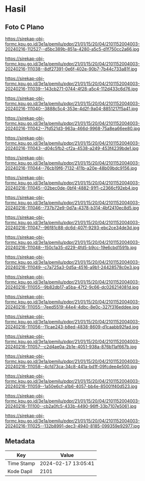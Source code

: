 # Hasil

## Foto C Plano

https://sirekap-obj-formc.kpu.go.id/3e1a/pemilu/pdpr/21/01/15/20/04/2101152004003-20240216-112527--d5bc389b-851a-4280-a5c5-d1f750cc2a66.jpg

https://sirekap-obj-formc.kpu.go.id/3e1a/pemilu/pdpr/21/01/15/20/04/2101152004003-20240216-111038--8df27391-0e6f-402e-90b7-7b44c733a81f.jpg

https://sirekap-obj-formc.kpu.go.id/3e1a/pemilu/pdpr/21/01/15/20/04/2101152004003-20240216-111039--143cb271-0744-4f28-a5c4-112d433c6d76.jpg

https://sirekap-obj-formc.kpu.go.id/3e1a/pemilu/pdpr/21/01/15/20/04/2101152004003-20240216-111040--3888c5c4-353e-4d2f-9a04-8851217f5a41.jpg

https://sirekap-obj-formc.kpu.go.id/3e1a/pemilu/pdpr/21/01/15/20/04/2101152004003-20240216-111042--7fd521d3-963a-466d-9968-75a8ea66ee80.jpg

https://sirekap-obj-formc.kpu.go.id/3e1a/pemilu/pdpr/21/01/15/20/04/2101152004003-20240216-111043--d04c5fb2-cf2a-4538-a249-453f4239bde1.jpg

https://sirekap-obj-formc.kpu.go.id/3e1a/pemilu/pdpr/21/01/15/20/04/2101152004003-20240216-111044--76cb19f6-7132-411b-a20e-48b09bdc9156.jpg

https://sirekap-obj-formc.kpu.go.id/3e1a/pemilu/pdpr/21/01/15/20/04/2101152004003-20240216-111045--02bec0de-0bf4-4882-91f1-c2366cf92eb4.jpg

https://sirekap-obj-formc.kpu.go.id/3e1a/pemilu/pdpr/21/01/15/20/04/2101152004003-20240216-111046--737b72e9-0d7a-4378-b314-4bf2410ec8d5.jpg

https://sirekap-obj-formc.kpu.go.id/3e1a/pemilu/pdpr/21/01/15/20/04/2101152004003-20240216-111047--96f81c88-dc6d-407f-9293-ebc2ce34de3d.jpg

https://sirekap-obj-formc.kpu.go.id/3e1a/pemilu/pdpr/21/01/15/20/04/2101152004003-20240216-111048--150c1a35-d229-4fd5-b9cc-19e6cbd1591b.jpg

https://sirekap-obj-formc.kpu.go.id/3e1a/pemilu/pdpr/21/01/15/20/04/2101152004003-20240216-111049--c7a725a3-0d5a-4516-a9b1-24428578c0e3.jpg

https://sirekap-obj-formc.kpu.go.id/3e1a/pemilu/pdpr/21/01/15/20/04/2101152004003-20240216-111055--9b82db17-a5ba-47f2-9c66-dc026214081d.jpg

https://sirekap-obj-formc.kpu.go.id/3e1a/pemilu/pdpr/21/01/15/20/04/2101152004003-20240216-111055--7eed5519-44e4-4dbc-8e0c-327f316eddee.jpg

https://sirekap-obj-formc.kpu.go.id/3e1a/pemilu/pdpr/21/01/15/20/04/2101152004003-20240216-111056--11cae243-b8ed-4838-8609-d1caabb92fad.jpg

https://sirekap-obj-formc.kpu.go.id/3e1a/pemilu/pdpr/21/01/15/20/04/2101152004003-20240216-111057--c2d4ae0a-2b1e-4051-938a-876b11af667b.jpg

https://sirekap-obj-formc.kpu.go.id/3e1a/pemilu/pdpr/21/01/15/20/04/2101152004003-20240216-111058--4cfd73ca-34c8-441a-bd1f-09fcdee4e500.jpg

https://sirekap-obj-formc.kpu.go.id/3e1a/pemilu/pdpr/21/01/15/20/04/2101152004003-20240216-111059--1a50e6cf-a1b6-4057-bb4e-85001f40d523.jpg

https://sirekap-obj-formc.kpu.go.id/3e1a/pemilu/pdpr/21/01/15/20/04/2101152004003-20240216-111100--cb2a0fc5-433b-4490-96ff-33b7107e5061.jpg

https://sirekap-obj-formc.kpu.go.id/3e1a/pemilu/pdpr/21/01/15/20/04/2101152004003-20240216-111025--132b8991-dec3-4940-8185-099359e92977.jpg


## Metadata

| Key        | Value               |
| ---------- | ------------------- |
| Time Stamp | 2024-02-17 13:05:41 |
| Kode Dapil | 2101                |



